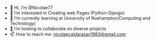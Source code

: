 - 👋 Hi, I’m @Nicolae77
- 👀 I’m interested in Creating web Pages (Python-Django)
- 🌱 I’m currently learning at University of Roehampton(Computing and Technology)
- 💞️ I’m looking to collaborate on diverse projects
- 📫 How to reach me: nicolaecaldarasan1983@gmail.com 


<!---
Nicolae77/Nicolae77 is a ✨ special ✨ repository because its `README.md` (this file) appears on your GitHub profile.
You can click the Preview link to take a look at your changes.
--->

